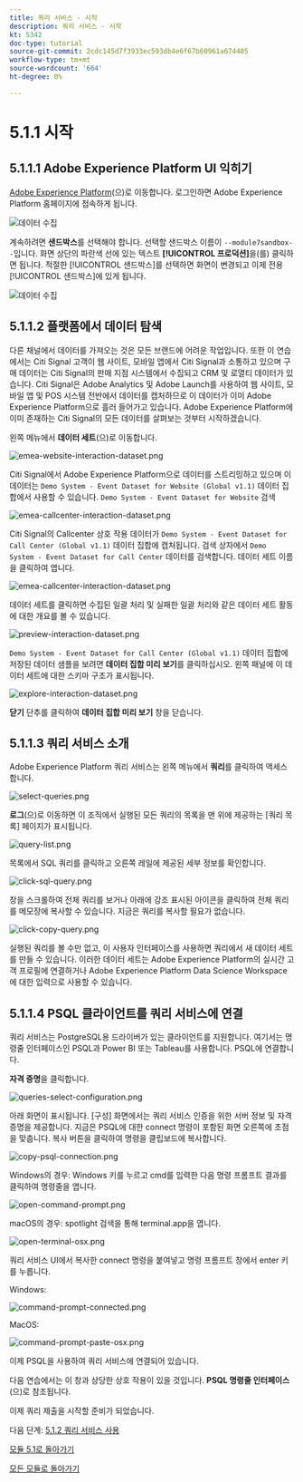 ```yaml
---
title: 쿼리 서비스 - 시작
description: 쿼리 서비스 - 시작
kt: 5342
doc-type: tutorial
source-git-commit: 2cdc145d7f3933ec593db4e6f67b60961a674405
workflow-type: tm+mt
source-wordcount: '664'
ht-degree: 0%

---
```


# 5.1.1 시작

## 5.1.1.1 Adobe Experience Platform UI 익히기

[Adobe Experience Platform](https://experience.adobe.com/platform)(으)로 이동합니다. 로그인하면 Adobe Experience Platform 홈페이지에 접속하게 됩니다.

![데이터 수집](./../../../modules/datacollection/module1.2/images/home.png)

계속하려면 **샌드박스**&#x200B;를 선택해야 합니다. 선택할 샌드박스 이름이 ``--module7sandbox--``입니다. 화면 상단의 파란색 선에 있는 텍스트 **[!UICONTROL 프로덕션]**&#x200B;을(를) 클릭하면 됩니다. 적절한 [!UICONTROL 샌드박스]를 선택하면 화면이 변경되고 이제 전용 [!UICONTROL 샌드박스]에 있게 됩니다.

![데이터 수집](./../../../modules/datacollection/module1.2/images/sb1.png)


## 5.1.1.2 플랫폼에서 데이터 탐색

다른 채널에서 데이터를 가져오는 것은 모든 브랜드에 어려운 작업입니다. 또한 이 연습에서는 Citi Signal 고객이 웹 사이트, 모바일 앱에서 Citi Signal과 소통하고 있으며 구매 데이터는 Citi Signal의 판매 지점 시스템에서 수집되고 CRM 및 로열티 데이터가 있습니다. Citi Signal은 Adobe Analytics 및 Adobe Launch를 사용하여 웹 사이트, 모바일 앱 및 POS 시스템 전반에서 데이터를 캡처하므로 이 데이터가 이미 Adobe Experience Platform으로 흘러 들어가고 있습니다. Adobe Experience Platform에 이미 존재하는 Citi Signal의 모든 데이터를 살펴보는 것부터 시작하겠습니다.

왼쪽 메뉴에서 **데이터 세트**(으)로 이동합니다.

![emea-website-interaction-dataset.png](./images/emea-website-interaction-dataset.png)

Citi Signal에서 Adobe Experience Platform으로 데이터를 스트리밍하고 있으며 이 데이터는 `Demo System - Event Dataset for Website (Global v1.1)` 데이터 집합에서 사용할 수 있습니다. `Demo System - Event Dataset for Website` 검색

![emea-callcenter-interaction-dataset.png](./images/emea-website-interaction-dataset1.png)

Citi Signal의 Callcenter 상호 작용 데이터가 `Demo System - Event Dataset for Call Center (Global v1.1)` 데이터 집합에 캡처됩니다. 검색 상자에서 `Demo System - Event Dataset for Call Center` 데이터를 검색합니다. 데이터 세트 이름을 클릭하여 엽니다.

![emea-callcenter-interaction-dataset.png](./images/emea-callcenter-interaction-dataset.png)

데이터 세트를 클릭하면 수집된 일괄 처리 및 실패한 일괄 처리와 같은 데이터 세트 활동에 대한 개요를 볼 수 있습니다.

![preview-interaction-dataset.png](./images/preview-interaction-dataset.png)

`Demo System - Event Dataset for Call Center (Global v1.1)` 데이터 집합에 저장된 데이터 샘플을 보려면 **데이터 집합 미리 보기**&#x200B;를 클릭하십시오. 왼쪽 패널에 이 데이터 세트에 대한 스키마 구조가 표시됩니다.

![explore-interaction-dataset.png](./images/explore-interaction-dataset.png)

**닫기** 단추를 클릭하여 **데이터 집합 미리 보기** 창을 닫습니다.

## 5.1.1.3 쿼리 서비스 소개

Adobe Experience Platform 쿼리 서비스는 왼쪽 메뉴에서 **쿼리**&#x200B;를 클릭하여 액세스합니다.

![select-queries.png](./images/select-queries.png)

**로그**(으)로 이동하면 이 조직에서 실행된 모든 쿼리의 목록을 맨 위에 제공하는 [쿼리 목록] 페이지가 표시됩니다.

![query-list.png](./images/query-list.png)

목록에서 SQL 쿼리를 클릭하고 오른쪽 레일에 제공된 세부 정보를 확인합니다.

![click-sql-query.png](./images/click-sql-query.png)

창을 스크롤하여 전체 쿼리를 보거나 아래에 강조 표시된 아이콘을 클릭하여 전체 쿼리를 메모장에 복사할 수 있습니다. 지금은 쿼리를 복사할 필요가 없습니다.

![click-copy-query.png](./images/click-copy-query.png)

실행된 쿼리를 볼 수만 없고, 이 사용자 인터페이스를 사용하면 쿼리에서 새 데이터 세트를 만들 수 있습니다. 이러한 데이터 세트는 Adobe Experience Platform의 실시간 고객 프로필에 연결하거나 Adobe Experience Platform Data Science Workspace에 대한 입력으로 사용할 수 있습니다.

## 5.1.1.4 PSQL 클라이언트를 쿼리 서비스에 연결

쿼리 서비스는 PostgreSQL용 드라이버가 있는 클라이언트를 지원합니다. 여기서는 명령줄 인터페이스인 PSQL과 Power BI 또는 Tableau를 사용합니다. PSQL에 연결합니다.

**자격 증명**&#x200B;을 클릭합니다.

![queries-select-configuration.png](./images/queries-select-configuration.png)

아래 화면이 표시됩니다. [구성] 화면에서는 쿼리 서비스 인증을 위한 서버 정보 및 자격 증명을 제공합니다. 지금은 PSQL에 대한 connect 명령이 포함된 화면 오른쪽에 초점을 맞춥니다. 복사 버튼을 클릭하여 명령을 클립보드에 복사합니다.

![copy-psql-connection.png](./images/copy-psql-connection.png)

Windows의 경우: Windows 키를 누르고 cmd를 입력한 다음 명령 프롬프트 결과를 클릭하여 명령줄을 엽니다.

![open-command-prompt.png](./images/open-command-prompt.png)

macOS의 경우: spotlight 검색을 통해 terminal.app을 엽니다.

![open-terminal-osx.png](./images/open-terminal-osx.png)

쿼리 서비스 UI에서 복사한 connect 명령을 붙여넣고 명령 프롬프트 창에서 enter 키를 누릅니다.

Windows:

![command-prompt-connected.png](./images/command-prompt-connected.png)

MacOS:

![command-prompt-paste-osx.png](./images/command-prompt-paste-osx.png)

이제 PSQL을 사용하여 쿼리 서비스에 연결되어 있습니다.

다음 연습에서는 이 창과 상당한 상호 작용이 있을 것입니다. **PSQL 명령줄 인터페이스**(으)로 참조됩니다.

이제 쿼리 제출을 시작할 준비가 되었습니다.

다음 단계: [5.1.2 쿼리 서비스 사용](./ex2.md)

[모듈 5.1로 돌아가기](./query-service.md)

[모든 모듈로 돌아가기](../../../overview.md)
